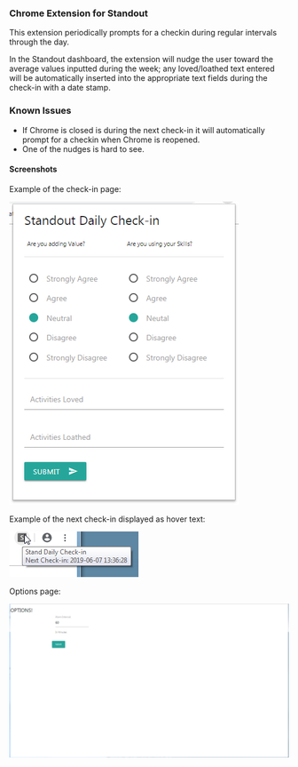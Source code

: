### Chrome Extension for Standout
This extension periodically prompts for a checkin during regular intervals through the day.  

In the Standout dashboard, the extension will nudge the user toward the average values inputted during the week; any loved/loathed text entered will be automatically inserted into the appropriate text fields during the check-in with a date stamp.

### Known Issues
* If Chrome is closed is during the next check-in it will automatically prompt for a checkin when Chrome is reopened.
* One of the nudges is hard to see.  

#### Screenshots

Example of the check-in page:

![Example checking page](Screenshots/Popup_screenshot.png "Example checking page")

Example of the next check-in displayed as hover text:

![Example of hover text](Screenshots/NextCheckIn-Popup.png "Example of hover text")

Options page:

![Options page](Screenshots/Options_page.png "Options page")
